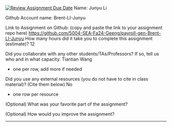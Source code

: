 [![Review Assignment Due Date](https://classroom.github.com/assets/deadline-readme-button-22041afd0340ce965d47ae6ef1cefeee28c7c493a6346c4f15d667ab976d596c.svg)](https://classroom.github.com/a/0MNG42B5)
Name: Junyu Li

Github Account name: Brent-LI-Junyu

Link to Assignment on Github: (copy and paste the link to your assignment repo here)
https://github.com/5004-SEA-Fa24-Geeng/payroll-gen-Brent-LI-Junyu
How many hours did it take you to complete this assignment (estimate)?
12

Did you collaborate with any other students/TAs/Professors? If so, tell us who and in what
capacity.
Tiantian Wang

* one per row, add more if needed

Did you use any external resources (you do not have to cite in class material)? (Cite them below)
No
* one row per resource


(Optional) What was your favorite part of the assignment?

(Optional) How would you improve the assignment?

---
